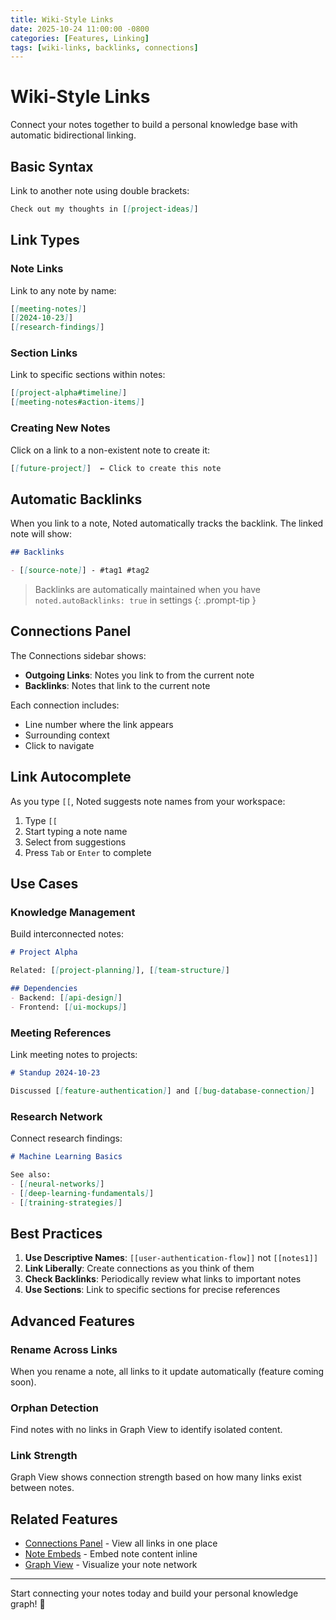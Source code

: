 ```yaml
---
title: Wiki-Style Links
date: 2025-10-24 11:00:00 -0800
categories: [Features, Linking]
tags: [wiki-links, backlinks, connections]
---
```


# Wiki-Style Links

Connect your notes together to build a personal knowledge base with automatic bidirectional linking.

## Basic Syntax

Link to another note using double brackets:

```markdown
Check out my thoughts in [[project-ideas]]
```

## Link Types

### Note Links

Link to any note by name:

```markdown
[[meeting-notes]]
[[2024-10-23]]
[[research-findings]]
```

### Section Links

Link to specific sections within notes:

```markdown
[[project-alpha#timeline]]
[[meeting-notes#action-items]]
```

### Creating New Notes

Click on a link to a non-existent note to create it:

```markdown
[[future-project]]  ← Click to create this note
```

## Automatic Backlinks

When you link to a note, Noted automatically tracks the backlink. The linked note will show:

```markdown
## Backlinks

- [[source-note]] - #tag1 #tag2
```

> Backlinks are automatically maintained when you have `noted.autoBacklinks: true` in settings
{: .prompt-tip }

## Connections Panel

The Connections sidebar shows:

- **Outgoing Links**: Notes you link to from the current note
- **Backlinks**: Notes that link to the current note

Each connection includes:
- Line number where the link appears
- Surrounding context
- Click to navigate

## Link Autocomplete

As you type `[[`, Noted suggests note names from your workspace:

1. Type `[[`
2. Start typing a note name
3. Select from suggestions
4. Press `Tab` or `Enter` to complete

## Use Cases

### Knowledge Management

Build interconnected notes:

```markdown
# Project Alpha

Related: [[project-planning]], [[team-structure]]

## Dependencies
- Backend: [[api-design]]
- Frontend: [[ui-mockups]]
```

### Meeting References

Link meeting notes to projects:

```markdown
# Standup 2024-10-23

Discussed [[feature-authentication]] and [[bug-database-connection]]
```

### Research Network

Connect research findings:

```markdown
# Machine Learning Basics

See also:
- [[neural-networks]]
- [[deep-learning-fundamentals]]
- [[training-strategies]]
```

## Best Practices

1. **Use Descriptive Names**: `[[user-authentication-flow]]` not `[[notes1]]`
2. **Link Liberally**: Create connections as you think of them
3. **Check Backlinks**: Periodically review what links to important notes
4. **Use Sections**: Link to specific sections for precise references

## Advanced Features

### Rename Across Links

When you rename a note, all links to it update automatically (feature coming soon).

### Orphan Detection

Find notes with no links in Graph View to identify isolated content.

### Link Strength

Graph View shows connection strength based on how many links exist between notes.

## Related Features

- [Connections Panel](/noted/posts/connections/) - View all links in one place
- [Note Embeds](/noted/posts/embeds/) - Embed note content inline
- [Graph View](/noted/posts/graph/) - Visualize your note network

---

Start connecting your notes today and build your personal knowledge graph! 🔗
